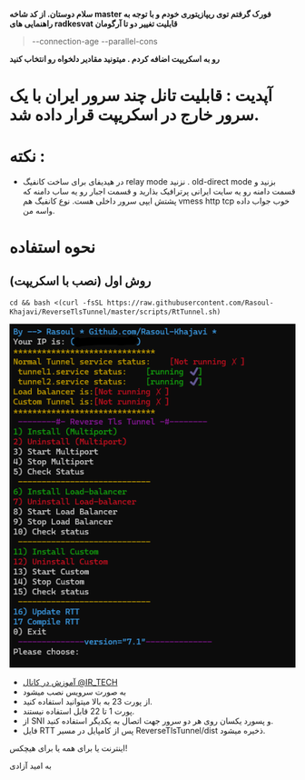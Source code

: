 **سلام دوستان.
از کد شاخه master فورک گرفتم توی ریپازیتوری خودم و با توجه به راهنمایی های radkesvat قابلیت تغییر دو تا آرگومان**
> --connection-age
> --parallel-cons

**رو به اسکریپت اضافه کردم .
میتونید مقادیر دلخواه رو انتخاب کنید**


 # آپدیت : قابلیت تانل چند سرور ایران با یک سرور خارج در اسکریپت قرار داده شد.

# نکته :
- در هیدیفای برای ساخت کانفیگ relay mode نزنید . old-direct mode بزنید و قسمت دامنه رو یه سایت ایرانی پرترافیک بذارید و قسمت اجبار رو یه ساب دامنه که پشتش ایپی سرور داخلی هست. نوع کانفیگ هم vmess http tcp خوب جواب داده واسه من.

# نحوه استفاده 

 ## روش اول (نصب با اسکریپت)
 
 ```
 cd && bash <(curl -fsSL https://raw.githubusercontent.com/Rasoul-Khajavi/ReverseTlsTunnel/master/scripts/RtTunnel.sh)
 ```
 
 ![1](https://raw.githubusercontent.com/Rasoul-Khajavi/ReverseTlsTunnel/master/RTT.png)
 
 - [آموزش در کانال @IR_TECH](https://youtube.com/watch?v=1mj1fhA2X6s)
- به صورت سرویس نصب میشود 
- از پورت 23 به بالا میتوانید استفاده کنید. 
- پورت 1 تا 22 قابل استفاده نیستند. 
- از SNI و پسورد یکسان روی هر دو سرور جهت اتصال به یکدیگر استفاده کنید.
- فایل RTT پس از کامپایل در مسیر ReverseTlsTunnel/dist ذخیره میشود.
 

اینترنت یا برای همه یا برای هیچکس!

به امید آزادی

